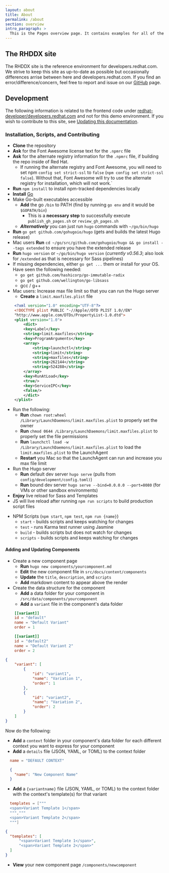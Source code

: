 ```yaml
---
layout: about
title: About
permalink: /about
section: overview
intro_paragraph: >
  This is the Pages overview page. It contains examples for all of the pages that are used on developers.redhat.com.
---
```


## The RHDDX site

The RHDDX site is the reference environment for developers.redhat.com. We strive to keep this site as up-to-date as possible but occasionally differences arrise between here and developers.redhat.com. If you find an error/difference/concern, feel free to report and issue on our [GitHub](https://github.com/redhat-developer/developers.redhat.com/issues) page.

## Development
The following information is related to the frontend code under [redhat-developer/developers.redhat.com](https://github.com/redhat-developer/developers.redhat.com/) and not for this demo environment. If you wish to contribute to this site, see [Updating this documentation](/getting-started/update-this-documentation).

### Installation, Scripts, and Contributing

- **Clone** the repository
- **Ask** for the Font Awesome license text for the `.npmrc` file
- **Ask** for the alternate registry information for the `.npmrc` file, if building the repo inside of Red Hat.
    - If running the alternate registry and Font Awesome, you will need to set npm `config set strict-ssl`  to `false` (`npm config set strict-ssl false`). Without that, Font Awesome will try to use the alternate registry for installation, which will not work.`
- **Run** ```npm install``` to install npm-tracked dependencies locally
- **Install** [Go](https://golang.org)
- Make Go-built executables accessible
    - **Add** the go `/bin` to PATH (find by running `go env` and it would be `$GOPATH/bin`)
        - This is a **necessary step** to successfully execute `publish_gh_pages.sh` or `review_gh_pages.sh`
    - **_Alternatively_** you can just run `hugo` commands with `~/go/bin/hugo`
- **Run** `go get github.com/gohugoio/hugo` (gets and builds the latest Hugo release)
- Mac users **Run** `cd ~/go/src/github.com/gohugoio/hugo && go install --tags extended` to ensure you have the extended release
- **Run** `hugo version` or `~/go/bin/hugo version` (_currently v0.56.3_; also look for `/extended` as that is necessary for Sass pipelines)
- If missing dependencies, either `go get ...` them or install for your OS. Have seen the following needed:
    - `go get github.com/hashicorp/go-immutable-radix`
    - `go get github.com/wellington/go-libsass`
    - gcc / g++
- Mac users: Increase max file limit so that you can run the Hugo server
    - **Create** a `limit.maxfiles.plist` file

```xml
    <?xml version="1.0" encoding="UTF-8"?>
    <!DOCTYPE plist PUBLIC "-//Apple//DTD PLIST 1.0//EN"
    "http://www.apple.com/DTDs/PropertyList-1.0.dtd">
    <plist version="1.0">
        <dict>
        <key>Label</key>
        <string>limit.maxfiles</string>
        <key>ProgramArguments</key>
        <array>
            <string>launchctl</string>
            <string>limit</string>
            <string>maxfiles</string>
            <string>262144</string>
            <string>524288</string>
        </array>
        <key>RunAtLoad</key>
        <true/>
        <key>ServiceIPC</key>
        <false/>
        </dict>
    </plist>
```

- Run the following:
  - **Run** `chown root:wheel /Library/LaunchDaemons/limit.maxfiles.plist` to properly set the owner
  - **Run** `chmod 0644 /Library/LaunchDaemons/limit.maxfiles.plist` to properly set the file permissions
  - **Run** `launchctl load -w /Library/LaunchDaemons/limit.maxfiles.plist` to load the `limit.maxfiles.plist` to the LaunchAgent
  - **Restart** you Mac so that the LaunchAgent can run and increase you max file limit
- Run the Hugo server
    - **Run** default dev server `hugo serve` (pulls from `config/development/config.toml)`)
    - **Run** bound dev server `hugo serve --bind=0.0.0.0 --port=8080` (for VMs or other sandbox environments)
- **Enjoy** live reload for Sass and Templates
- JS will live reload after running `npm run scripts` to build production script files

* NPM Scripts (```npm start```, ```npm test```, ```npm run {name}```)
    * ```start``` - builds scripts and keeps watching for changes
    * ```test``` - runs Karma test runner using Jasmine
    * ```build``` - builds scripts but does not watch for changes
    * ```scripts``` - builds scripts and keeps watching for changes

#### Adding and Updating Components

* Create a new component page
    * **Run** `hugo new components/yourcomponent.md`
    * **Edit** the new component file in `src/docs/content/components`
    * **Update** the `title`, `description`, and `scripts`
    * **Add** markdown content to appear above the render
* Create the data structure for the component
    * **Add** a data folder for your component in `/src/data/components/yourcomponent`
    * **Add** a `variant` file in the component's data folder

```toml
    [[variant]]
    id = "default"
    name = "Default Variant"
    order = 1

    [[variant]]
    id = "default2"
    name = "Default Variant 2"
    order = 2
```

```json
{
    "variant": [
        {
            "id": "variant1",
            "name": "Variation 1",
            "order": 1
        },
        {
            "id": "variant2",
            "name": "Variation 2",
            "order": 2
        }
    ]
}
```

Now do the following:
  * **Add** a `context` folder in your component's data folder for each different context you want to express for your component
  * **Add** a `details` file (JSON, YAML, or TOML) to the context folder

```toml
  name = "DEFAULT CONTEXT"
```

```json
  {
    "name": "New Component Name"
  }
```
  * **Add** a `{variantname}` file (JSON, YAML, or TOML) to the context folder with the context's template(s) for that variant

```toml
  templates = ["""
  <span>Variant Template 1</span>
  ""","""
  <span>Variant Template 2</span>
  """]
```

```json
{
  "templates": [
      "<span>Variant Template 1</span>",
      "<span>Variant Template 2</span>"
  ]
}
```

* **View** your new component page `/components/newcomponent`
